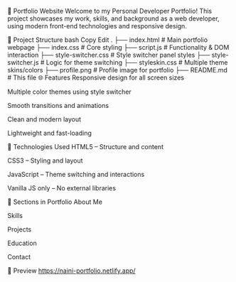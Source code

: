 💼 Portfolio Website
Welcome to my Personal Developer Portfolio! This project showcases my work, skills, and background as a web developer, using modern front-end technologies and responsive design.



📁 Project Structure
bash
Copy
Edit
.
├── index.html              # Main portfolio webpage
├── index.css               # Core styling
├── script.js               # Functionality & DOM interaction
├── style-switcher.css      # Style switcher panel styles
├── style-switcher.js       # Logic for theme switching
├── styleskin.css           # Multiple theme skins/colors
├── profile.png             # Profile image for portfolio
├── README.md               # This file
🌐 Features
Responsive design for all screen sizes

Multiple color themes using style switcher

Smooth transitions and animations

Clean and modern layout

Lightweight and fast-loading

🚀 Technologies Used
HTML5 – Structure and content

CSS3 – Styling and layout

JavaScript – Theme switching and interactions

Vanilla JS only – No external libraries

🎯 Sections in Portfolio
About Me

Skills

Projects

Education

Contact

📸 Preview
https://naini-portfolio.netlify.app/
